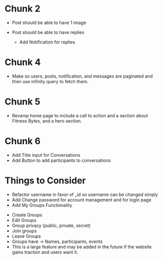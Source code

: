 # Chunk 2
* Post should be able to have 1 image

* Post should be able to have replies
    - Add Notification for replies

# Chunk 4
* Make so users, posts, notification, and messages are paginated and then use infinity query to fetch them.

# Chunk 5
* Revamp home page to include a call to action and a section about Fitness Bytes, and a hero section.

# Chunk 6
* Add Title input for Conversations
* Add Button to add participants to conversations

# Things to Consider
* Refactor username in favor of _id so username can be changed simply
* Add Change password for account management and for login page
* Add My Groups Functionality
 - Create Groups
 - Edit Groups
 - Group privacy (public, private, secret)
 - Join groups
 - Leave Groups
 - Groups have -> Names, participants, events
 - This is a large feature and may be added in the future if the website gains traction and users want it.
